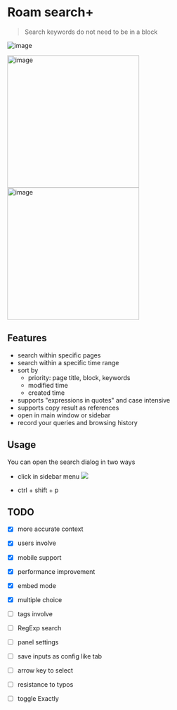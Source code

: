 # Roam search+

> Search keywords do not need to be in a block

![image](https://user-images.githubusercontent.com/23192045/215319479-57fa2c59-7311-461e-9a75-34f9c91a8fb5.png)

<div>
<img width="300" alt="image" src="https://user-images.githubusercontent.com/23192045/210167099-6b68c752-b305-45d8-b07e-2499febd4108.png">
<img width="300" alt="image" src="https://user-images.githubusercontent.com/23192045/210167100-f2d110a1-d124-4bec-b1b3-27fff687eded.png">
</div>

## Features

- search within specific pages
- search within a specific time range
- sort by 
  - priority: page title, block, keywords
  - modified time
  - created time
- supports "expressions in quotes" and case intensive
- supports copy result as references
- open in main window or sidebar
- record your queries and browsing history

## Usage

You can open the search dialog in two ways

- click in sidebar menu ![](https://github.com/dive2Pro/roam-search-plus/blob/main/images/side-menu.png)

- ctrl + shift + p


## TODO

- [x] more accurate context
- [x] users involve
- [X] mobile support
- [x] performance improvement
- [x] embed mode
- [x] multiple choice
- [ ] tags involve
- [ ] RegExp search
- [ ] panel settings
- [ ] save inputs as config like tab
- [ ] arrow key to select
- [ ] resistance to typos
- [ ] toggle Exactly

